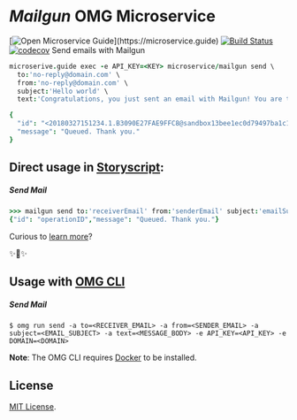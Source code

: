 # _Mailgun_ OMG Microservice

[![Open Microservice Guide](https://img.shields.io/badge/OMG%20Enabled-👍-green.svg?)](https://microservice.guide)
[![Build Status](https://travis-ci.com/omg-services/mailgun.svg?branch=master)](https://travis-ci.com/omg-services/mailgun)
[![codecov](https://codecov.io/gh/omg-services/mailgun/branch/master/graph/badge.svg)](https://codecov.io/gh/omg-services/mailgun)
Send emails with Mailgun

```coffee
microserive.guide exec -e API_KEY=<KEY> microservice/mailgun send \
  to:'no-reply@domain.com' \
  from:'no-reply@domain.com' \
  subject:'Hello world' \
  text:'Congratulations, you just sent an email with Mailgun! You are truly awesome!'

{
  "id": "<20180327151234.1.B3090E27FAE9FFC8@sandbox13bee1ec0d79497ba1c13733deef6fc2.mailgun.org>",
  "message": "Queued. Thank you."
}
```

## Direct usage in [Storyscript](https://storyscript.io/):

##### Send Mail
```coffee
>>> mailgun send to:'receiverEmail' from:'senderEmail' subject:'emailSubject' text:'messageBody'
{"id": "operationID","message": "Queued. Thank you."}
```

Curious to [learn more](https://docs.storyscript.io/)?

✨🍰✨

## Usage with [OMG CLI](https://www.npmjs.com/package/omg)

##### Send Mail
```shell
$ omg run send -a to=<RECEIVER_EMAIL> -a from=<SENDER_EMAIL> -a subject=<EMAIL_SUBJECT> -a text=<MESSAGE_BODY> -e API_KEY=<API_KEY> -e DOMAIN=<DOMAIN>
```

**Note**: The OMG CLI requires [Docker](https://docs.docker.com/install/) to be installed.

## License
[MIT License](https://github.com/omg-services/mailgun/blob/master/LICENSE).

